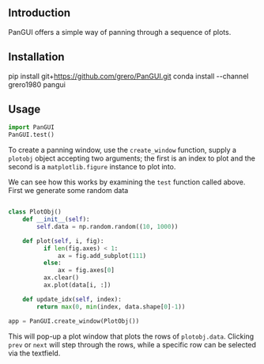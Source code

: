 Introduction
------------
PanGUI offers a simple way of panning through a sequence of plots.

Installation
-----------

pip install git+https://github.com/grero/PanGUI.git
conda install --channel grero1980 pangui

Usage
------

```python
import PanGUI
PanGUI.test()
```

To create a panning window, use the ```create_window``` function, supply a ```plotobj``` object accepting two arguments; the first is an index to plot and the second is a ```matplotlib.figure``` instance to plot into.  

We can see how this works by examining the ```test``` function called above. First we generate some random data

```python

class PlotObj()
    def __init__(self):
        self.data = np.random.random((10, 1000))

    def plot(self, i, fig):
          if len(fig.axes) < 1:
              ax = fig.add_subplot(111)
          else:
              ax = fig.axes[0]
          ax.clear()
          ax.plot(data[i, :])

    def update_idx(self, index):
        return max(0, min(index, data.shape[0]-1))

app = PanGUI.create_window(PlotObj())
```
This will pop-up a plot window that plots the rows of `plotobj.data`. Clicking `prev` or `next` will step through the rows, while a specific row can be selected via the textfield.
